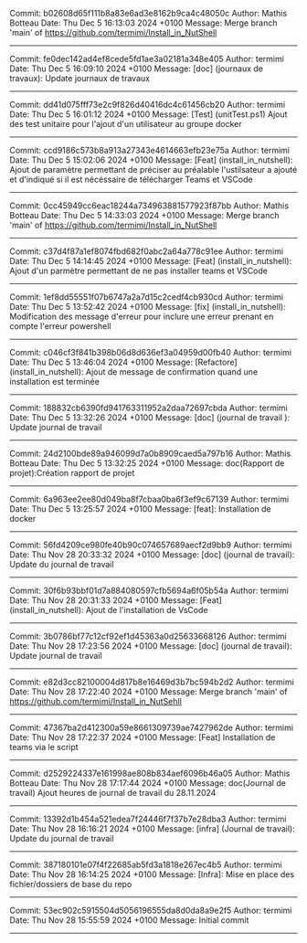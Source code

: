 Commit: b02608d65f111b8a83e6ad3e8162b9ca4c48050c
Author: Mathis Botteau
Date: Thu Dec 5 16:13:03 2024 +0100
Message: Merge branch 'main' of https://github.com/termimi/Install_in_NutShell

---

Commit: fe0dec142ad4ef8cede5fd1ae3a02181a348e405
Author: termimi
Date: Thu Dec 5 16:09:10 2024 +0100
Message: [doc] (journaux de travaux): Update journaux de travaux

---

Commit: dd41d075fff73e2c9f826d40416dc4c61456cb20
Author: termimi
Date: Thu Dec 5 16:01:12 2024 +0100
Message: [Test] (unitTest.ps1) Ajout des test unitaire pour l'ajout d'un utilisateur au groupe docker

---

Commit: ccd9186c573b8a913a27343e4614663efb23e75a
Author: termimi
Date: Thu Dec 5 15:02:06 2024 +0100
Message: [Feat] (install_in_nutshell): Ajout de paramètre permettant de préciser au préalable l'ustilsateur a ajouté et d'indiqué si il est nécéssaire de télécharger Teams et VSCode

---

Commit: 0cc45949cc6eac18244a734963881577923f87bb
Author: Mathis Botteau
Date: Thu Dec 5 14:33:03 2024 +0100
Message: Merge branch 'main' of https://github.com/termimi/Install_in_NutShell

---

Commit: c37d4f87a1ef8074fbd682f0abc2a64a778c91ee
Author: termimi
Date: Thu Dec 5 14:14:45 2024 +0100
Message: [Feat] (install_in_nutshell): Ajout d'un parmètre permettant de ne pas installer teams et VSCode

---

Commit: 1ef8dd55551f07b6747a2a7d15c2cedf4cb930cd
Author: termimi
Date: Thu Dec 5 13:52:42 2024 +0100
Message: [fix] (install_in_nutshell): Modification des message d'erreur pour inclure une erreur prenant en compte l'erreur powershell

---

Commit: c046cf3f841b398b06d8d636ef3a04959d00fb40
Author: termimi
Date: Thu Dec 5 13:46:04 2024 +0100
Message: [Refactore] (install_in_nutshell): Ajout de message de confirmation quand une installation est terminée

---

Commit: 188832cb6390fd941763311952a2daa72697cbda
Author: termimi
Date: Thu Dec 5 13:32:26 2024 +0100
Message: [doc] (journal de travail ): Update journal de travail

---

Commit: 24d2100bde89a946099d7a0b8909caed5a797b16
Author: Mathis Botteau
Date: Thu Dec 5 13:32:25 2024 +0100
Message: doc(Rapport de projet):Création rapport de projet

---

Commit: 6a963ee2ee80d049ba8f7cbaa0ba6f3ef9c67139
Author: termimi
Date: Thu Dec 5 13:25:57 2024 +0100
Message: [feat]: Installation de docker

---

Commit: 56fd4209ce980fe40b90c074657689aecf2d9bb9
Author: termimi
Date: Thu Nov 28 20:33:32 2024 +0100
Message: [doc] (journal de travail): Update du journal de travail

---

Commit: 30f6b93bbf01d7a884080597cfb5694a6f05b54a
Author: termimi
Date: Thu Nov 28 20:31:33 2024 +0100
Message: [Feat] (install_in_nutshell): Ajout de l'installation de VsCode

---

Commit: 3b0786bf77c12cf92ef1d45363a0d25633668126
Author: termimi
Date: Thu Nov 28 17:23:56 2024 +0100
Message: [doc] (journal de travail): Update journal de travail

---

Commit: e82d3cc82100004d817b8e16469d3b7bc594b2d2
Author: termimi
Date: Thu Nov 28 17:22:40 2024 +0100
Message: Merge branch 'main' of https://github.com/termimi/Install_in_NutSehll

---

Commit: 47367ba2d412300a59e8661309739ae7427962de
Author: termimi
Date: Thu Nov 28 17:22:37 2024 +0100
Message: [Feat] Installation de teams via le script

---

Commit: d2529224337e161998ae808b834aef6096b46a05
Author: Mathis Botteau
Date: Thu Nov 28 17:17:44 2024 +0100
Message: doc(Journal de travail) Ajout heures de journal de travail du 28.11.2024

---

Commit: 13392d1b454a521edea7f24446f7f37b7e28dba3
Author: termimi
Date: Thu Nov 28 16:16:21 2024 +0100
Message: [infra] (Journal de travail): Update du journal de travail

---

Commit: 387180101e07f4f22685ab5fd3a1818e267ec4b5
Author: termimi
Date: Thu Nov 28 16:14:25 2024 +0100
Message: [Infra]: Mise en place des fichier/dossiers de base du repo

---

Commit: 53ec902c5915504d5056196555da8d0da8a9e2f5
Author: termimi
Date: Thu Nov 28 15:55:59 2024 +0100
Message: Initial commit

---
